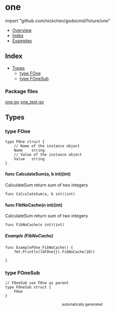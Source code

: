 # one

import "github.com/nickchen/godocmd/fixture/one"

- [Overview](#Overview)
- [Index](#Index)
- [Examples](#Examples)

## Index


* [Types](#Types)
    * [type FOne](#type-fone)
    * [type FOneSub](#type-fonesub)


### Package files

 [one.go](/Users/nickchen/Documents/GitHub/godocmd/fixture/one/one.go)  [one_test.go](/Users/nickchen/Documents/GitHub/godocmd/fixture/one/one_test.go) 





## Types

### type FOne
```
type FOne struct {
	// Name of the instance object
	Name	string
	// Value of the instance object
	Value	string
}
```
 

 



#### func CalculateSum(a, b int)(int)
CalculateSum return sum of two integers

```
func CalculateSum(a, b int)(int)
```
 

#### func FibNoCache(n int)(int)
CalculateSum return sum of two integers

```
func FibNoCache(n int)(int)
```


##### Example (FibNoCache)
```
func ExampleFOne_FibNoCache() {
	fmt.Println((&FOne{}).FibNoCache(10))

}
```
 
  


### type FOneSub
```
// FOneSub use FOne as parent
type FOneSub struct {
	FOne
}
```
 

 

 

 
 
<p align="center" ><small>automatically generated</small></p>
